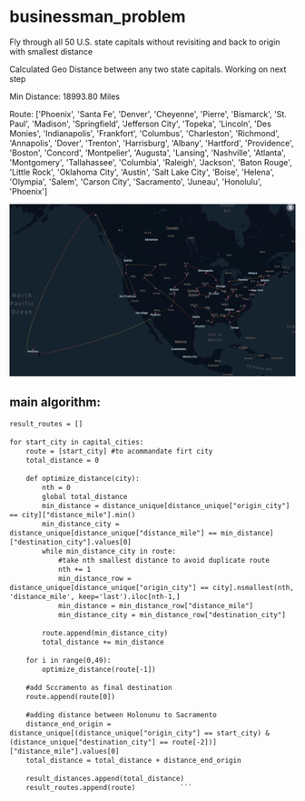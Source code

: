 # businessman_problem
Fly through all 50 U.S. state capitals without revisiting and back to origin with smallest distance

Calculated Geo Distance between any two state capitals. Working on next step

Min Distance: 18993.80 Miles 

Route:
['Phoenix', 'Santa Fe', 'Denver', 'Cheyenne', 'Pierre', 'Bismarck', 'St. Paul', 'Madison', 'Springfield', 'Jefferson City', 'Topeka', 'Lincoln', 'Des Monies', 'Indianapolis', 'Frankfort', 'Columbus', 'Charleston', 'Richmond', 'Annapolis', 'Dover', 'Trenton', 'Harrisburg', 'Albany', 'Hartford', 'Providence', 'Boston', 'Concord', 'Montpelier', 'Augusta', 'Lansing', 'Nashville', 'Atlanta', 'Montgomery', 'Tallahassee', 'Columbia', 'Raleigh', 'Jackson', 'Baton Rouge', 'Little Rock', 'Oklahoma City', 'Austin', 'Salt Lake City', 'Boise', 'Helena', 'Olympia', 'Salem', 'Carson City', 'Sacramento', 'Juneau', 'Honolulu', 'Phoenix']

 ![Screenshot](/Mapping/travelman1.png)

## main algorithm:
``` result_distances = []
result_routes = []

for start_city in capital_cities: 
    route = [start_city] #to acommandate firt city
    total_distance = 0

    def optimize_distance(city):
        nth = 0
        global total_distance
        min_distance = distance_unique[distance_unique["origin_city"] == city]["distance_mile"].min()
        min_distance_city = distance_unique[distance_unique["distance_mile"] == min_distance]["destination_city"].values[0]
        while min_distance_city in route: 
            #take nth smallest distance to avoid duplicate route
            nth += 1 
            min_distance_row = distance_unique[distance_unique["origin_city"] == city].nsmallest(nth, 'distance_mile', keep='last').iloc[nth-1,]
            min_distance = min_distance_row["distance_mile"]
            min_distance_city = min_distance_row["destination_city"]
        
        route.append(min_distance_city)
        total_distance += min_distance    

    for i in range(0,49): 
        optimize_distance(route[-1])
    
    #add Sccramento as final destination
    route.append(route[0])

    #adding distance between Holonunu to Sacramento 
    distance_end_origin = distance_unique[(distance_unique["origin_city"] == start_city) & (distance_unique["destination_city"] == route[-2])]["distance_mile"].values[0]
    total_distance = total_distance + distance_end_origin
    
    result_distances.append(total_distance)
    result_routes.append(route)           ```
